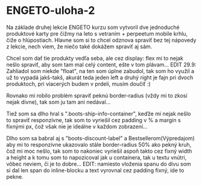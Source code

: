 # ENGETO-uloha-2

Na základe druhej lekcie ENGETO kurzu som vytvoril dve jednoduché produktové karty pre čižmy na leto s vetraním + perpeetum mobile krhlu, čiže o hlúpostiach. Hlavne som si to chcel odznova spraviť bez tej nápovedy z lekcie, nech viem, že niečo také dokážem spraviť aj sám. 

Chcel som dať tie produkty vedľa seba, ale cez display: flex mi to nejak nešlo spraviť, aby som tam mal celý content, ešte v tom plávam... EDIT 29.9: Zahliadol som niekde "float", na ten som úplne zabudol, tak som ho využil a už to vypadá jakš-takš, akurát teda jeden left a druhý right je fajn pri dvoch produktoch, pri viacerých budem v prdeli, musím doučiť :)

Rovnako mi robilo problém spraviť peknú border-radius (vždy mi to zkosí nejak divne), tak som ju tam ani nedával... 

Tiež som sa dlho hral s ".boots-ship-info-container", keďže mi nejak nešlo to spraviť responzívne, tak som to vyriešil cez padding v % a margin s fixnými px, čož však nie je ideálne v každom zobrazení...

Dlho som sa babral aj s "boots-discount-label" a Bestsellerom(Výpredajom) aby mi to responzívne ukazovalo stále border-radius 50% ako pekný kruh, čož mi moc nešlo, tak som to nakoniec vyriešil aspoň takto cez fixný width a height a k tomu som to napozicoval jak u containera, tak u textu vnútri, vôbec neviem, či je to dobre... EDIT: namiesto vloženia spanu do divu som si dal len span do inline-blocku a text vyrovnal cez padding fixný, ide to pekne.
